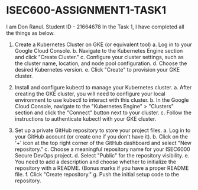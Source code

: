 # ISEC600-ASSIGNMENT1-TASK1

I am Don Ranul.
Student ID - 21664678
In the Task 1, I have completed all the things as below.

1. Create a Kubernetes Cluster on GKE (or equivalent tool)
a. Log in to your Google Cloud Console.
b. Navigate to the Kubernetes Engine section and click "Create Cluster."
c. Configure your cluster settings, such as the cluster name, location, and node pool
configuration.
d. Choose the desired Kubernetes version.
e. Click "Create" to provision your GKE cluster.

2. Install and configure kubectl to manage your Kubernetes cluster.
a. After creating the GKE cluster, you will need to configure your local environment
to use kubectl to interact with this cluster.
b. In the Google Cloud Console, navigate to the "Kubernetes Engine" > "Clusters"
section and click the "Connect" button next to your cluster.
c. Follow the instructions to authenticate kubectl with your GKE cluster.

3. Set up a private GitHub repository to store your project files.
a. Log in to your GitHub account (or create one if you don't have it).
b. Click on the '+' icon at the top right corner of the GitHub dashboard and select
"New repository."
c. Choose a meaningful repository name for your ISEC6000 Secure DevOps project.
d. Select "Public" for the repository visibility.
e. You need to add a description and choose whether to initialize the repository
with a README. (Bonus marks if you have a proper README file.
f. Click "Create repository."
g. Push the initial setup code to the repository.
